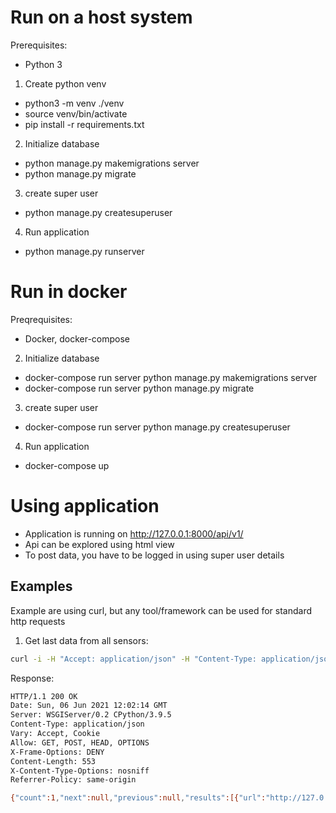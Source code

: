 # Run on a host system
Prerequisites:
- Python 3

1) Create python venv
- python3 -m venv ./venv
- source venv/bin/activate
- pip install -r requirements.txt

2) Initialize database
- python manage.py makemigrations server
- python manage.py migrate

3) create super user
- python manage.py createsuperuser

4) Run application
- python manage.py runserver

# Run in docker
Preqrequisites:
- Docker, docker-compose

2) Initialize database
- docker-compose run server python manage.py makemigrations server
- docker-compose run server python manage.py migrate

3) create super user
- docker-compose run server python manage.py createsuperuser

4) Run application
- docker-compose up

# Using application
- Application is running on http://127.0.0.1:8000/api/v1/
- Api can be explored using html view
- To post data, you have to be logged in using super user details

## Examples
Example are using curl, but any tool/framework can be used for standard http requests

1) Get last data from all sensors:
```bash
curl -i -H "Accept: application/json" -H "Content-Type: application/json" -X GET http://127.0.0.1:8000/api/v1/data/
```

Response:
```bash
HTTP/1.1 200 OK
Date: Sun, 06 Jun 2021 12:02:14 GMT
Server: WSGIServer/0.2 CPython/3.9.5
Content-Type: application/json
Vary: Accept, Cookie
Allow: GET, POST, HEAD, OPTIONS
X-Frame-Options: DENY
Content-Length: 553
X-Content-Type-Options: nosniff
Referrer-Policy: same-origin

{"count":1,"next":null,"previous":null,"results":[{"url":"http://127.0.0.1:8000/api/v1/data/1/","id":1,"sensor1":{"url":"http://127.0.0.1:8000/api/v1/sensor1/1/","id":1,"voltage":30.0,"current":30.0,"power":30.0,"energy":30.0,"charge_cycles":30.0,"temperature":30.0,"status":30,"error":50,"time":"2021-06-06T12:00:08.071676Z"},"sensor2":{"url":"http://127.0.0.1:8000/api/v1/sensor2/1/","id":1,"voltage":40.0,"current":40.0,"power":40.0,"energy":40.0,"charge_cycles":40.0,"temperature":40.0,"status":40,"error":50,"time":"2021-06-06T12:00:08.136530Z"}}]}
```